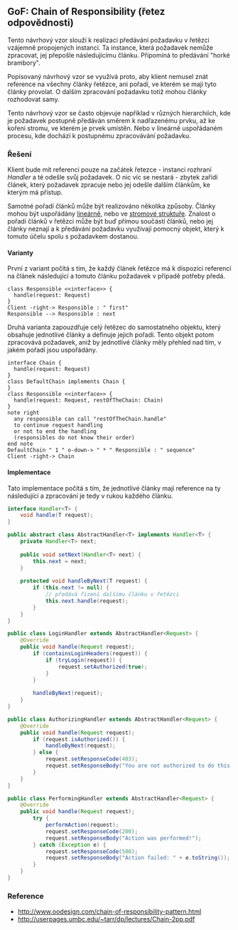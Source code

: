 ## GoF: Chain of Responsibility (řetez odpovědnosti)

Tento návrhový vzor slouží k realizaci předávání požadavku v řetězci vzájemně propojených instanci. Ta instance, která požadavek nemůže zpracovat, jej přepošle následujícímu článku. Připomíná to předávání "horké brambory".

Popisovaný návrhový vzor se využívá proto, aby klient nemusel znát reference na všechny články řetězce, ani pořadí, ve kterém se mají tyto články provolat. O dalším zpracování požadavku totiž mohou články rozhodovat samy.

Tento návrhový vzor se často objevuje například v různých hierarchiích, kde je požadavek postupně předáván směrem k nadřazenému prvku, až ke kořeni stromu, ve kterém je prvek umístěn. Nebo v lineárně uspořádaném procesu, kde dochází k postupnému zpracovávání požadavku.

### Řešení

Klient bude mít referenci pouze na začátek řetezce - instanci rozhraní *Handler* a té odešle svůj požadavek. O nic víc se nestará - zbytek zařídí článek, který požadavek zpracuje nebo jej odešle dalším článkům, ke kterým má přístup.

Samotné pořadí článků může být realizováno několika způsoby. Články mohou být uspořádány [lineárně](wiki/datova-struktura-seznam), nebo ve [stromové struktuře](wiki/datova-struktura-strom). Znalost o pořadí článků v řetězci může být buď přímou součástí článků, nebo jej články neznají a k předávání požadavku využívají pomocný objekt, který k tomuto účelu spolu s požadavkem dostanou.

#### Varianty

První z variant počítá s tím, že každý článek řetězce má k dispozici referenci na článek následující a tomuto článku požadavek v případě potřeby předá.

```uml:class
class Responsible <<interface>> {
  handle(request: Request)
}
Client -right-> Responsible : " first"
Responsible --> Responsible : next
```

Druhá varianta zapouzdřuje celý řetězec do samostatného objektu, který obsahuje jednotlivé články a definuje jejich pořadí. Tento objekt potom zpracovává požadavek, aniž by jednotlivé články měly přehled nad tím, v jakém pořadí jsou uspořádány.

```uml:class
interface Chain {
  handle(request: Request)
}
class DefaultChain implements Chain {
}
class Responsible <<interface>> {
  handle(request: Request, restOfTheChain: Chain)
}
note right
  any responsible can call "restOfTheChain.handle"
  to continue request handling
  or not to end the handling
  (responsibles do not know their order)
end note
DefaultChain " 1 " o-down-> " * " Responsible : " sequence"
Client -right-> Chain
```

#### Implementace

Tato implementace počítá s tím, že jednotlivé články mají reference na ty následující a zpracování je tedy v rukou každého článku.

```java
interface Handler<T> {
    void handle(T request);
}
```

```java
public abstract class AbstractHandler<T> implements Handler<T> {
    private Handler<T> next;
    
    public void setNext(Handler<T> next) {
        this.next = next;
    }
    
    protected void handleByNext(T request) {
        if (this.next != null) {
            // předává řízení dalšímu článku v řetězci
            this.next.handle(request);
        }
    }
}
```

```java
public class LoginHandler extends AbstractHandler<Request> {
    @Override
    public void handle(Request request);
        if (containsLoginHeaders(request)) {
            if (tryLogin(request)) {
                request.setAuthorized(true);
            }
        }
        
        handleByNext(request);
    }
}
```

```java
public class AuthorizingHandler extends AbstractHandler<Request> {
    @Override
    public void handle(Request request);
        if (request.isAuthorized()) {
            handleByNext(request);
        } else {
            request.setResponseCode(403);
            request.setResponseBody("You are not authorized to do this!");
        }
    }
}
```

```java
public class PerformingHandler extends AbstractHandler<Request> {
    @Override
    public void handle(Request request);
        try {
            performAction(request);
            request.setResponseCode(200);
            request.setResponseBody("Action was performed!");
        } catch (Exception e) {
            request.setResponseCode(500);
            request.setResponseBody("Action failed: " + e.toString());
        }
    }
}
```

### Reference

- http://www.oodesign.com/chain-of-responsibility-pattern.html
- http://userpages.umbc.edu/~tarr/dp/lectures/Chain-2pp.pdf
